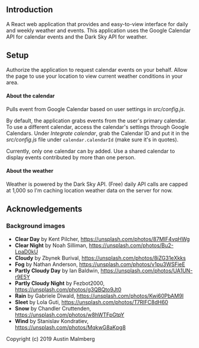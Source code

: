 ## Introduction

A React web application that provides and easy-to-view interface for daily and weekly weather and events. This application uses the Google Calendar API for calendar events and the Dark Sky API for weather.

## Setup

Authorize the application to request calendar events on your behalf. Allow the page to use your location to view current weather conditions in your area.

#### About the calendar

Pulls event from Google Calendar based on user settings in *src/config.js*.

By default, the application grabs events from the user's primary calendar. To use a different calendar, access the calendar's settings through Google Calendars. Under *Integrate calendar*, grab the Calendar ID and put it in the *src/config.js* file under `calendar.calendarId` (make sure it's in quotes).

Currently, only one calendar can by added. Use a shared calendar to display events contributed by more than one person.

#### About the weather

Weather is powered by the Dark Sky API. (Free) daily API calls are capped at 1,000 so I'm caching location weather data on the server for now.

## Acknowledgements

### Background images

  - **Clear Day** by Kent Pilcher, https://unsplash.com/photos/87MIF4vqHWg
  - **Clear Night** by Noah Silliman, https://unsplash.com/photos/Bu2-LpaD0kU
  - **Cloudy** by Zbynek Burival, https://unsplash.com/photos/8iZG31eXkks
  - **Fog** by Nathan Anderson, https://unsplash.com/photos/v1pu3WSFieE
  - **Partly Cloudy Day** by Ian Baldwin, https://unsplash.com/photos/UA1UN-r9E5Y
  - **Partly Cloudy Night** by Fezbot2000, https://unsplash.com/photos/g3QBQto9Jt0
  - **Rain** by Gabriele Diwald, https://unsplash.com/photos/Kwi60PbAM9I
  - **Sleet** by Lola Guti, https://unsplash.com/photos/T7RlFC8dH60
  - **Snow** by Chandler Cruttenden, https://unsplash.com/photos/w8hWTFpGtpY
  - **Wind** by Stanislav Kondratiev, https://unsplash.com/photos/MqkwG8aKpg8





Copyright (c) 2019 Austin Malmberg
